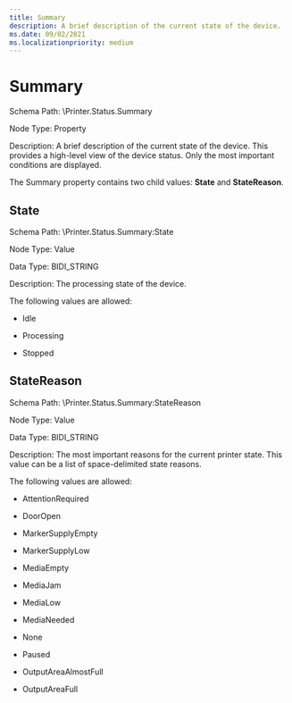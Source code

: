 ```yaml
---
title: Summary
description: A brief description of the current state of the device.
ms.date: 09/02/2021
ms.localizationpriority: medium
---
```


# Summary

Schema Path: \\Printer.Status.Summary

Node Type: Property

Description: A brief description of the current state of the device. This provides a high-level view of the device status. Only the most important conditions are displayed.

The Summary property contains two child values: **State** and **StateReason**.

## State

Schema Path: \\Printer.Status.Summary:State

Node Type: Value

Data Type: BIDI_STRING

Description: The processing state of the device.

The following values are allowed:

- Idle

- Processing

- Stopped

## StateReason

Schema Path: \\Printer.Status.Summary:StateReason

Node Type: Value

Data Type: BIDI_STRING

Description: The most important reasons for the current printer state. This value can be a list of space-delimited state reasons.

The following values are allowed:

- AttentionRequired

- DoorOpen

- MarkerSupplyEmpty

- MarkerSupplyLow

- MediaEmpty

- MediaJam

- MediaLow

- MediaNeeded

- None

- Paused

- OutputAreaAlmostFull

- OutputAreaFull
